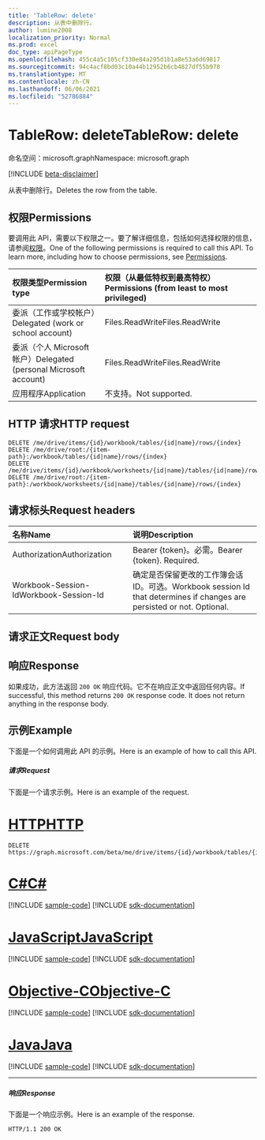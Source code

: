 ```yaml
---
title: 'TableRow: delete'
description: 从表中删除行。
author: lumine2008
localization_priority: Normal
ms.prod: excel
doc_type: apiPageType
ms.openlocfilehash: 455c4a5c105cf330e84a295d1b1a8e53a6d69817
ms.sourcegitcommit: 94c4acf8bd03c10a44b12952b6cb4827df55b978
ms.translationtype: MT
ms.contentlocale: zh-CN
ms.lasthandoff: 06/06/2021
ms.locfileid: "52786884"
---
```

# <a name="tablerow-delete"></a><span data-ttu-id="7161f-103">TableRow: delete</span><span class="sxs-lookup"><span data-stu-id="7161f-103">TableRow: delete</span></span>

<span data-ttu-id="7161f-104">命名空间：microsoft.graph</span><span class="sxs-lookup"><span data-stu-id="7161f-104">Namespace: microsoft.graph</span></span>

[!INCLUDE [beta-disclaimer](../../includes/beta-disclaimer.md)]

<span data-ttu-id="7161f-105">从表中删除行。</span><span class="sxs-lookup"><span data-stu-id="7161f-105">Deletes the row from the table.</span></span>
## <a name="permissions"></a><span data-ttu-id="7161f-106">权限</span><span class="sxs-lookup"><span data-stu-id="7161f-106">Permissions</span></span>
<span data-ttu-id="7161f-p101">要调用此 API，需要以下权限之一。要了解详细信息，包括如何选择权限的信息，请参阅[权限](/graph/permissions-reference)。</span><span class="sxs-lookup"><span data-stu-id="7161f-p101">One of the following permissions is required to call this API. To learn more, including how to choose permissions, see [Permissions](/graph/permissions-reference).</span></span>

|<span data-ttu-id="7161f-109">权限类型</span><span class="sxs-lookup"><span data-stu-id="7161f-109">Permission type</span></span>      | <span data-ttu-id="7161f-110">权限（从最低特权到最高特权）</span><span class="sxs-lookup"><span data-stu-id="7161f-110">Permissions (from least to most privileged)</span></span>              |
|:--------------------|:---------------------------------------------------------|
|<span data-ttu-id="7161f-111">委派（工作或学校帐户）</span><span class="sxs-lookup"><span data-stu-id="7161f-111">Delegated (work or school account)</span></span> | <span data-ttu-id="7161f-112">Files.ReadWrite</span><span class="sxs-lookup"><span data-stu-id="7161f-112">Files.ReadWrite</span></span>    |
|<span data-ttu-id="7161f-113">委派（个人 Microsoft 帐户）</span><span class="sxs-lookup"><span data-stu-id="7161f-113">Delegated (personal Microsoft account)</span></span> | <span data-ttu-id="7161f-114">Files.ReadWrite</span><span class="sxs-lookup"><span data-stu-id="7161f-114">Files.ReadWrite</span></span>    |
|<span data-ttu-id="7161f-115">应用程序</span><span class="sxs-lookup"><span data-stu-id="7161f-115">Application</span></span> | <span data-ttu-id="7161f-116">不支持。</span><span class="sxs-lookup"><span data-stu-id="7161f-116">Not supported.</span></span> |

## <a name="http-request"></a><span data-ttu-id="7161f-117">HTTP 请求</span><span class="sxs-lookup"><span data-stu-id="7161f-117">HTTP request</span></span>
<!-- { "blockType": "ignored" } -->
```http
DELETE /me/drive/items/{id}/workbook/tables/{id|name}/rows/{index}
DELETE /me/drive/root:/{item-path}:/workbook/tables/{id|name}/rows/{index}
DELETE /me/drive/items/{id}/workbook/worksheets/{id|name}/tables/{id|name}/rows/{index}
DELETE /me/drive/root:/{item-path}:/workbook/worksheets/{id|name}/tables/{id|name}/rows/{index}

```
## <a name="request-headers"></a><span data-ttu-id="7161f-118">请求标头</span><span class="sxs-lookup"><span data-stu-id="7161f-118">Request headers</span></span>
| <span data-ttu-id="7161f-119">名称</span><span class="sxs-lookup"><span data-stu-id="7161f-119">Name</span></span>       | <span data-ttu-id="7161f-120">说明</span><span class="sxs-lookup"><span data-stu-id="7161f-120">Description</span></span>|
|:---------------|:----------|
| <span data-ttu-id="7161f-121">Authorization</span><span class="sxs-lookup"><span data-stu-id="7161f-121">Authorization</span></span>  | <span data-ttu-id="7161f-p102">Bearer {token}。必需。</span><span class="sxs-lookup"><span data-stu-id="7161f-p102">Bearer {token}. Required.</span></span> |
| <span data-ttu-id="7161f-124">Workbook-Session-Id</span><span class="sxs-lookup"><span data-stu-id="7161f-124">Workbook-Session-Id</span></span>  | <span data-ttu-id="7161f-p103">确定是否保留更改的工作簿会话 ID。可选。</span><span class="sxs-lookup"><span data-stu-id="7161f-p103">Workbook session Id that determines if changes are persisted or not. Optional.</span></span>|

## <a name="request-body"></a><span data-ttu-id="7161f-127">请求正文</span><span class="sxs-lookup"><span data-stu-id="7161f-127">Request body</span></span>

## <a name="response"></a><span data-ttu-id="7161f-128">响应</span><span class="sxs-lookup"><span data-stu-id="7161f-128">Response</span></span>

<span data-ttu-id="7161f-p104">如果成功，此方法返回 `200 OK` 响应代码。它不在响应正文中返回任何内容。</span><span class="sxs-lookup"><span data-stu-id="7161f-p104">If successful, this method returns `200 OK` response code. It does not return anything in the response body.</span></span>

## <a name="example"></a><span data-ttu-id="7161f-131">示例</span><span class="sxs-lookup"><span data-stu-id="7161f-131">Example</span></span>
<span data-ttu-id="7161f-132">下面是一个如何调用此 API 的示例。</span><span class="sxs-lookup"><span data-stu-id="7161f-132">Here is an example of how to call this API.</span></span>
##### <a name="request"></a><span data-ttu-id="7161f-133">请求</span><span class="sxs-lookup"><span data-stu-id="7161f-133">Request</span></span>
<span data-ttu-id="7161f-134">下面是一个请求示例。</span><span class="sxs-lookup"><span data-stu-id="7161f-134">Here is an example of the request.</span></span>

# <a name="http"></a>[<span data-ttu-id="7161f-135">HTTP</span><span class="sxs-lookup"><span data-stu-id="7161f-135">HTTP</span></span>](#tab/http)
<!-- {
  "blockType": "request",
  "name": "tablerow_delete"
}-->
```http
DELETE https://graph.microsoft.com/beta/me/drive/items/{id}/workbook/tables/{id|name}/rows/{index}
```
# <a name="c"></a>[<span data-ttu-id="7161f-136">C#</span><span class="sxs-lookup"><span data-stu-id="7161f-136">C#</span></span>](#tab/csharp)
[!INCLUDE [sample-code](../includes/snippets/csharp/tablerow-delete-csharp-snippets.md)]
[!INCLUDE [sdk-documentation](../includes/snippets/snippets-sdk-documentation-link.md)]

# <a name="javascript"></a>[<span data-ttu-id="7161f-137">JavaScript</span><span class="sxs-lookup"><span data-stu-id="7161f-137">JavaScript</span></span>](#tab/javascript)
[!INCLUDE [sample-code](../includes/snippets/javascript/tablerow-delete-javascript-snippets.md)]
[!INCLUDE [sdk-documentation](../includes/snippets/snippets-sdk-documentation-link.md)]

# <a name="objective-c"></a>[<span data-ttu-id="7161f-138">Objective-C</span><span class="sxs-lookup"><span data-stu-id="7161f-138">Objective-C</span></span>](#tab/objc)
[!INCLUDE [sample-code](../includes/snippets/objc/tablerow-delete-objc-snippets.md)]
[!INCLUDE [sdk-documentation](../includes/snippets/snippets-sdk-documentation-link.md)]

# <a name="java"></a>[<span data-ttu-id="7161f-139">Java</span><span class="sxs-lookup"><span data-stu-id="7161f-139">Java</span></span>](#tab/java)
[!INCLUDE [sample-code](../includes/snippets/java/tablerow-delete-java-snippets.md)]
[!INCLUDE [sdk-documentation](../includes/snippets/snippets-sdk-documentation-link.md)]

---


##### <a name="response"></a><span data-ttu-id="7161f-140">响应</span><span class="sxs-lookup"><span data-stu-id="7161f-140">Response</span></span>
<span data-ttu-id="7161f-141">下面是一个响应示例。</span><span class="sxs-lookup"><span data-stu-id="7161f-141">Here is an example of the response.</span></span> 
<!-- {
  "blockType": "response"
} -->
```http
HTTP/1.1 200 OK
```

<!-- uuid: 8fcb5dbc-d5aa-4681-8e31-b001d5168d79
2015-10-25 14:57:30 UTC -->
<!--
{
  "type": "#page.annotation",
  "description": "TableRow: delete",
  "keywords": "",
  "section": "documentation",
  "tocPath": "",
  "suppressions": []
}
-->



